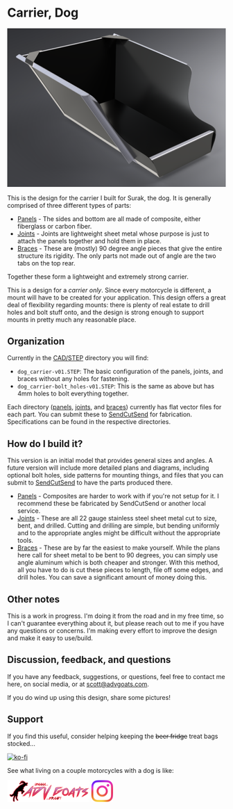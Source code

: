 # Carrier, Dog

![Dog carrier V01](assets/images/dog_carrier-v01.png)

This is the design for the carrier I built for Surak, the dog. It is generally comprised of three different types of parts:

- [Panels](panels) - The sides and bottom are all made of composite, either fiberglass or carbon fiber.
- [Joints](joints) - Joints are lightweight sheet metal whose purpose is just to attach the panels together and hold them in place.
- [Braces](braces) - These are (mostly) 90 degree angle pieces that give the entire structure its rigidity. The only parts not made out of angle are the two tabs on the top rear.

Together these form a lightweight and extremely strong carrier.

This is a design for a *carrier only*. Since every motorcycle is different, a mount will have to be created for your application. This design offers a great deal of flexibility regarding mounts: there is plenty of real estate to drill holes and bolt stuff onto, and the design is strong enough to support mounts in pretty much any reasonable place.

## Organization

Currently in the [CAD/STEP](cad/STEP) directory you will find:
- `dog_carrier-v01.STEP`: The basic configuration of the panels, joints, and braces without any holes for fastening.
- `dog_carrier-bolt_holes-v01.STEP`: This is the same as above but has 4mm holes to bolt everything together.
	
Each directory ([panels](panels), [joints](joints), and [braces](braces)) currently has flat vector files for each part. You can submit these to [SendCutSend](https://sendcutsend.com/) for fabrication. Specifications can be found in the respective directories.

## How do I build it?

This version is an initial model that provides general sizes and angles. A future version will include more detailed plans and diagrams, including optional bolt holes, side patterns for mounting things, and files that you can submit to [SendCutSend](https://sendcutsend.com/) to have the parts produced there.

- [Panels](panels) - Composites are harder to work with if you're not setup for it. I recommend these be fabricated by SendCutSend or another local service.
- [Joints](joints) - These are all 22 gauge stainless steel sheet metal cut to size, bent, and drilled. Cutting and drilling are simple, but bending uniformly and to the appropriate angles might be difficult without the appropriate tools.
- [Braces](braces) - These are by far the easiest to make yourself. While the plans here call for sheet metal to be bent to 90 degrees, you can simply use angle aluminum which is both cheaper and stronger. With this method, all you have to do is cut these pieces to length, file off some edges, and drill holes. You can save a significant amount of money doing this.

## Other notes

This is a work in progress. I'm doing it from the road and in my free time, so I can't guarantee everything about it, but please reach out to me if you have any questions or concerns. I'm making every effort to improve the design and make it easy to use/build.

## Discussion, feedback, and questions

If you have any feedback, suggestions, or questions, feel free to contact me here, on social media, or at scott@advgoats.com.

If you do wind up using this design, share some pictures!

## Support

If you find this useful, consider helping keeping the ~~beer fridge~~ treat bags stocked...

[![ko-fi](https://ko-fi.com/img/githubbutton_sm.svg)](https://ko-fi.com/N4N86PBC2)

See what living on a couple motorcycles with a dog is like:

[![advgoats.com](../tower/images/assets/advgoats.png)](https://advgoats.com) [![Instagram](../tower/images/assets/Instagram_Glyph_Gradient.png)](https://www.instagram.com/surak_and_scott)